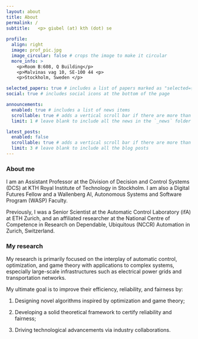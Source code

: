 ```yaml
---
layout: about
title: About
permalink: /
subtitle:   <p> giubel (at) kth (dot) se  
 
profile:
  align: right
  image: prof_pic.jpg
  image_circular: false # crops the image to make it circular
  more_info: >
    <p>Room B:608, Q Building</p>
    <p>Malvinas vag 10, SE-100 44 <p>
    <p>Stockholm, Sweden </p>

selected_papers: true # includes a list of papers marked as "selected={true}"
social: true # includes social icons at the bottom of the page

announcements:
  enabled: true # includes a list of news items
  scrollable: true # adds a vertical scroll bar if there are more than 3 news items
  limit: 1 # leave blank to include all the news in the `_news` folder

latest_posts:
  enabled: false
  scrollable: true # adds a vertical scroll bar if there are more than 3 new posts items
  limit: 3 # leave blank to include all the blog posts
---
```


### About me

I am an Assistant Professor at the Division of Decision and Control Systems (DCS) at KTH Royal Institute of Technology in Stockholm. I am also a Digital Futures Fellow and a Wallenberg AI, Autonomous Systems and Software Program (WASP) Faculty.

Previously, I was a Senior Scientist at the Automatic Control Laboratory (ifA) at ETH Zurich, and an affiliated researcher at the National Centre of Competence in Research on Dependable, Ubiquitous (NCCR) Automation in Zurich, Switzerland.  

### My research

My research is primarily focused on the interplay of automatic control, optimization, and game theory with applications to complex systems, especially large-scale infrastructures such as electrical power grids and transportation networks.

My ultimate goal is to improve their efficiency, reliability, and fairness by:

1. Designing novel algorithms inspired by optimization and game theory;

2. Developing a solid theoretical framework to certify reliability and fairness;

3. Driving technological advancements via industry collaborations.



